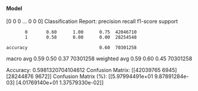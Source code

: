 #### Model
[0 0 0 ... 0 0 0]
Classification Report:
              precision    recall  f1-score   support

           0       0.60      1.00      0.75  42046710
           1       0.58      0.00      0.00  28254548

    accuracy                           0.60  70301258
   macro avg       0.59      0.50      0.37  70301258
weighted avg       0.59      0.60      0.45  70301258

Accuracy: 0.5981320704104612
Confusion Matrix:
[[42039765     6945]
 [28244876     9672]]
Confusion Matrix (%):
[[5.97994491e+01 9.87891284e-03]
 [4.01769140e+01 1.37579330e-02]]
